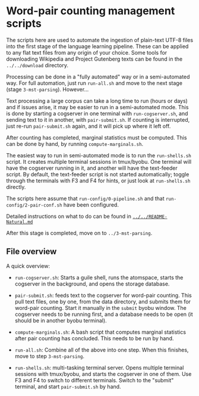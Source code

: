 
Word-pair counting management scripts
=====================================

The scripts here are used to automate the ingestion of plain-text
UTF-8 files into the first stage of the language learning pipeline.
These can be applied to any flat text files from any origin of your
choice.  Some tools for downloading Wikipedia and Project Gutenberg
texts can be found in the `../../download` directory.

Processing can be done in a "fully automated" way or in a semi-automated
way. For full automation, just run `run-all.sh` and move to the next
stage (stage `3-mst-parsing`). However...

Text processing a large corpus can take a long time to run (hours or
days) and if issues arise, it may be easier to run in a semi-automated
mode.  This is done by starting a cogserver in one terminal with
`run-cogserver.sh`, and sending text to it in another, with
`pair-submit.sh`. If counting is interrupted, just re-run
`pair-submit.sh` again, and it will pick up where it left off.

After counting has completed, marginal statistics must be computed.
This can be done by hand, by running `compute-marginals.sh`.

The easiest way to run in semi-automated mode is to run the
`run-shells.sh` script.  It creates multiple terminal sessions in
tmux/byobu. One terminal will have the cogserver running in it, and
another will have the text-feeder script. By default, the text-feeder
script is not started automatically; toggle through the terminals
with F3 and F4 for hints, or just look at `run-shells.sh` directly.

The scripts here assume that `run-config/0-pipeline.sh` and that
`run-config/2-pair-conf.sh` have been configured.

Detailed instructions on what to do can be found in
[`../../README-Natural.md`](../../README-Natural.md)

After this stage is completed, move on to `../3-mst-parsing`.

File overview
-------------
A quick overview:

* `run-cogserver.sh`: Starts a guile shell, runs the atomspace, starts
  the cogserver in the background, and opens the storage database.

* `pair-submit.sh`: feeds text to the cogserver for word-pair counting.
  This pull text files, one by one, from the data directory, and submits
  them for word-pair counting. Start it manually in the `submit` byobu
  window. The cogserver needs to be running first, and a database needs
  to be open (it should be in another byobu terminal).

* `compute-marginals.sh`: A bash script that computes marginal statistics
  after pair counting has concluded. This needs to be run by hand.

* `run-all.sh`: Combine all of the above into one step. When this
  finishes, move to step `3-mst-parsing`.

* `run-shells.sh`: multi-tasking terminal server.  Opens multiple
  terminal sessions with tmux/byobu, and starts the cogserver in one
  of them.  Use F3 and F4 to switch to different terminals. Switch
  to the "submit" terminal, and start `pair-submit.sh` by hand.
